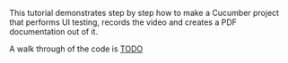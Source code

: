 This tutorial demonstrates step by step how to make a Cucumber project that performs UI testing, records the video and
creates a PDF documentation out of it.

A walk through of the code is [TODO](#) 